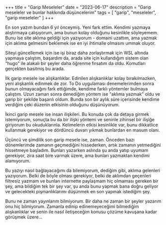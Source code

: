 +++
title = "Garip Meseleler"
date = "2023-06-17"
description = "Garip meseleler ve bunlar hakkında düşüncelerim"
tags = [
    "garip",
    "meseleler",
    "garip meseleler"
]
+++

En son yazım bundan 6 yıl önceymiş. Yeni fark ettim. Kendimi yazmaya alıştırmaya çalışıyorum, ama bunun kolay olduğunu kesinlikle söyleyemem. Bunu ise site aklıma geldiği için yazıyorum - domaini uzattım, ama yazmak için aklıma gelmesini beklemek ise en iyi ihtimalle olmasını ummak oluyor.

Siteyi güncellemek için ise işi biraz daha zorlaştırmak için WSL altında yapmaya çalıştım, başardım da, arada site için kullandığım sistem olan "hugo" ile alakalı bir şeyler daha öğrenme fırsatım da oldu. Komutları gerçekten basitmiş bu arada.

İlk garip mesele ise alışkanlıklar. Edinilen alışkanlıklar kolay bırakılmazken, yeni alışkanlık edinmek de zor. To Do uygulaması denemelerimden sonra bunun olmayacağını fark ettiğimde, kendime farklı yöntemler bulmaya çalıştım. Uzun zaman sonra denediğim yöntem ise "aklıma yazmak" oldu ve garip bir şekilde başarılı oldum. Bunda son bir aylık süre içerisinde kendime verdiğim çeki düzenin etkisinin olduğunu düşünüyorum.

İkinci garip mesele ise insan ilişkileri. Bu konuda çok da detaya girmek istemiyorum, sonuçta bu da bir ilişki yöntemi ve seninle zihinsel bir ilişiğe giriyorum bu okuduklarınla. Kelimelerin etkisi kesinlikle var, bunu dikkatlice kullanmak gerekiyor ve dördüncü duvarı yıkmak bunlardan en masum olanı.

Üçüncü ve şimdilik son garip mesele ise, zaman. Önceden bazı dönemlerimde zamanın geçmediğini hissederken, artık zamanın yetmediğini hissetmeye başladım. Bunları yazarken aslında şu anda yatıp uyumam gerekiyor, zira saat bire varmak üzere, ama bunları yazmaktan kendimi alamıyorum.

Bu yazıyı nasıl bağlayacağımı da bilemiyorum, dediğim gibi, aklıma gelenleri yazıyorum. Belki de böyle olması gerekiyor, belki de aklımdan geçenleri filtresiz yazmam ve bunları internette paylaşmam hiç olmaması gereken bir şey, ama bildiğim tek bir şey var, şu anda bunu yapmak bana doğru geliyor ve gelecekteki pişmanlıklarımı düşünmek en son yapmak istediğim şey.

Bunu ne zaman yayınlarım bilmiyorum. Bir daha ne zaman bir şeyler yazarım onu hiç bilmiyorum. Zamanla edinip edinemeyeceğimi bilmediğim alışkanlıklar ve senin ile nasıl iletişeceğim konusu çözüme kavuşana kadar görüşmek üzere...